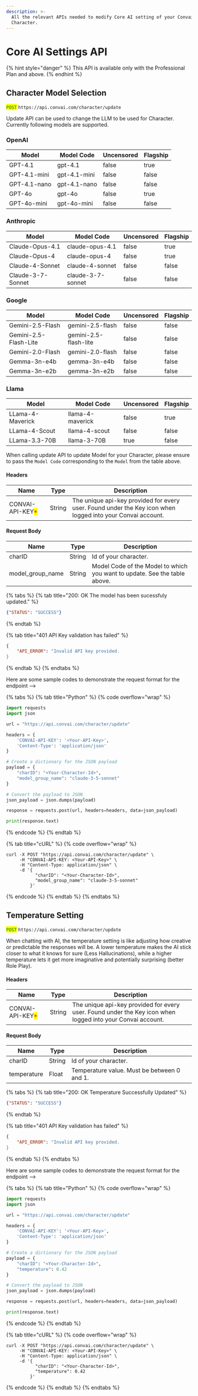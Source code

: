 ```yaml
---
description: >-
  All the relevant APIs needed to modify Core AI setting of your Convai
  Character.
---
```


# Core AI Settings API

{% hint style="danger" %}
This API is available only with the Professional Plan and above.
{% endhint %}

## Character Model Selection

<mark style="color:green;">`POST`</mark> `https://api.convai.com/character/update`

Update API can be used to change the LLM to be used for Character. Currently following models are supported.

### **OpenAI**

<table><thead><tr><th>Model</th><th>Model Code</th><th data-type="checkbox">Uncensored</th><th data-type="checkbox">Flagship</th></tr></thead><tbody><tr><td>GPT-4.1</td><td>gpt-4.1</td><td>false</td><td>true</td></tr><tr><td>GPT-4.1-mini</td><td>gpt-4.1-mini</td><td>false</td><td>false</td></tr><tr><td>GPT-4.1-nano</td><td>gpt-4.1-nano</td><td>false</td><td>false</td></tr><tr><td>GPT-4o</td><td>gpt-4o</td><td>false</td><td>true</td></tr><tr><td>GPT-4o-mini</td><td>gpt-4o-mini</td><td>false</td><td>false</td></tr></tbody></table>

### Anthropic

<table><thead><tr><th>Model</th><th>Model Code</th><th data-type="checkbox">Uncensored</th><th data-type="checkbox">Flagship</th></tr></thead><tbody><tr><td>Claude-Opus-4.1</td><td>claude-opus-4.1</td><td>false</td><td>true</td></tr><tr><td>Claude-Opus-4</td><td>claude-opus-4</td><td>false</td><td>true</td></tr><tr><td>Claude-4-Sonnet</td><td>claude-4-sonnet</td><td>false</td><td>false</td></tr><tr><td>Claude-3-7-Sonnet</td><td>claude-3-7-sonnet</td><td>false</td><td>false</td></tr></tbody></table>

### **Google**

<table><thead><tr><th>Model</th><th>Model Code</th><th data-type="checkbox">Uncensored</th><th data-type="checkbox">Flagship</th></tr></thead><tbody><tr><td>Gemini-2.5-Flash</td><td>gemini-2.5-flash</td><td>false</td><td>false</td></tr><tr><td>Gemini-2.5-Flash-Lite</td><td>gemini-2.5-flash-lite</td><td>false</td><td>false</td></tr><tr><td>Gemini-2.0-Flash</td><td>gemini-2.0-flash</td><td>false</td><td>false</td></tr><tr><td>Gemma-3n-e4b</td><td>gemma-3n-e4b</td><td>false</td><td>false</td></tr><tr><td>Gemma-3n-e2b</td><td>gemma-3n-e2b</td><td>false</td><td>false</td></tr></tbody></table>

### **Llama**

<table><thead><tr><th>Model</th><th>Model Code</th><th data-type="checkbox">Uncensored</th><th data-type="checkbox">Flagship</th></tr></thead><tbody><tr><td>LLama-4-Maverick</td><td>llama-4-maverick</td><td>false</td><td>true</td></tr><tr><td>LLama-4-Scout</td><td>llama-4-scout</td><td>false</td><td>false</td></tr><tr><td>LLama-3.3-70B</td><td>llama-3-70B</td><td>true</td><td>false</td></tr></tbody></table>

When calling update API to update Model for your Character, please ensure to pass the `Model Code` corresponding to the `Model` from the table above.

#### Headers

| Name                                             | Type   | Description                                                                                                |
| ------------------------------------------------ | ------ | ---------------------------------------------------------------------------------------------------------- |
| CONVAI-API-KEY<mark style="color:red;">\*</mark> | String | The unique api-key provided for every user. Found under the Key icon when logged into your Convai account. |

#### Request Body

| Name               | Type   | Description                                                               |
| ------------------ | ------ | ------------------------------------------------------------------------- |
| charID             | String | Id of your character.                                                     |
| model\_group\_name | String | Model Code of the Model to which you want to update. See the table above. |

{% tabs %}
{% tab title="200: OK The model has been sucessfuly updated." %}
```json
{"STATUS": "SUCCESS"}
```
{% endtab %}

{% tab title="401 API Key validation has failed" %}
```json
{
    "API_ERROR": "Invalid API key provided.
}
```
{% endtab %}
{% endtabs %}

Here are some sample codes to demonstrate the request format for the endpoint -->

{% tabs %}
{% tab title="Python" %}
{% code overflow="wrap" %}
```python
import requests
import json

url = "https://api.convai.com/character/update"

headers = { 
    'CONVAI-API-KEY': '<Your-API-Key>',
    'Content-Type': 'application/json'
}

# Create a dictionary for the JSON payload
payload = { 
    "charID": "<Your-Character-Id>",
    "model_group_name": "claude-3-5-sonnet"
}

# Convert the payload to JSON
json_payload = json.dumps(payload)

response = requests.post(url, headers=headers, data=json_payload)

print(response.text)

```
{% endcode %}
{% endtab %}

{% tab title="cURL" %}
{% code overflow="wrap" %}
```shell
curl -X POST "https://api.convai.com/character/update" \
     -H "CONVAI-API-KEY: <Your-API-Key>" \
     -H "Content-Type: application/json" \
     -d '{
           "charID": "<Your-Character-Id>",
           "model_group_name": "claude-3-5-sonnet"
         }'
```
{% endcode %}
{% endtab %}
{% endtabs %}

## Temperature Setting

<mark style="color:green;">`POST`</mark> `https://api.convai.com/character/update`

When chatting with AI, the temperature setting is like adjusting how creative or predictable the responses will be. A lower temperature makes the AI stick closer to what it knows for sure (Less Hallucinations), while a higher temperature lets it get more imaginative and potentially surprising (better Role Play).

#### Headers

| Name                                             | Type   | Description                                                                                                |
| ------------------------------------------------ | ------ | ---------------------------------------------------------------------------------------------------------- |
| CONVAI-API-KEY<mark style="color:red;">\*</mark> | String | The unique api-key provided for every user. Found under the Key icon when logged into your Convai account. |

#### Request Body

| Name        | Type   | Description                                 |
| ----------- | ------ | ------------------------------------------- |
| charID      | String | Id of your character.                       |
| temperature | Float  | Temperature value. Must be between 0 and 1. |

{% tabs %}
{% tab title="200: OK Temperature Successfully Updated" %}
```json
{"STATUS": "SUCCESS"}
```
{% endtab %}

{% tab title="401 API Key validation has failed" %}
```json
{
    "API_ERROR": "Invalid API key provided.
}
```
{% endtab %}
{% endtabs %}

Here are some sample codes to demonstrate the request format for the endpoint -->

{% tabs %}
{% tab title="Python" %}
{% code overflow="wrap" %}
```python
import requests
import json

url = "https://api.convai.com/character/update"

headers = { 
    'CONVAI-API-KEY': '<Your-API-Key>',
    'Content-Type': 'application/json'
}

# Create a dictionary for the JSON payload
payload = { 
    "charID": "<Your-Character-Id>",
    "temperature": 0.42
}

# Convert the payload to JSON
json_payload = json.dumps(payload)

response = requests.post(url, headers=headers, data=json_payload)

print(response.text)

```
{% endcode %}
{% endtab %}

{% tab title="cURL" %}
{% code overflow="wrap" %}
```shell
curl -X POST "https://api.convai.com/character/update" \
     -H "CONVAI-API-KEY: <Your-API-Key>" \
     -H "Content-Type: application/json" \
     -d '{
           "charID": "<Your-Character-Id>",
           "temperature": 0.42
         }'
```
{% endcode %}
{% endtab %}
{% endtabs %}
